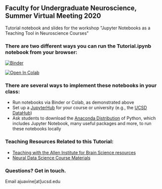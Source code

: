 ## Faculty for Undergraduate Neuroscience, Summer Virtual Meeting 2020

Tutorial notebook and slides for the workshop "Jupyter Notebooks as a Teaching Tool in Neuroscience Courses"

### There are two different ways you can run the Tutorial.ipynb notebook from your browser:

[![Binder](https://mybinder.org/badge_logo.svg)](https://mybinder.org/v2/gh/ajuavinett/FUN_SVM_2020.git/master?filepath=Tutorial.ipynb)

[![Open In Colab](https://colab.research.google.com/assets/colab-badge.svg)](http://colab.research.google.com/github/ajuavinett/FUN_SVM_2020/)


### There are several ways to implement these notebooks in your class:
- Run notebooks via Binder or Colab, as demonstrated above
- Set up a [JupyterHub](https://jupyterhub.readthedocs.io/en/stable/installation-guide-hard.html) for your course or university (e.g., the [UCSD DataHub](http://datahub.ucsd.edu))
- Ask students to download the [Anaconda Distribution](https://www.anaconda.com/products/individual) of Python, which includes Jupyter Notebook, many useful packages and more, to run these notebooks locally

### Teaching Resources Related to this Tutorial:
- [Teaching with the Allen Institute for Brain Science resources](https://sites.google.com/ucsd.edu/neuroedu)
- [Neural Data Science Course Materials](https://github.com/BIPN162/Materials)

### Questions? Get in touch.
Email ajuavine[at]ucsd.edu

